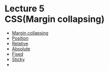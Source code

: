 <h1>
    Lecture 5<br> 
    <b>CSS</b>(Margin collapsing)
</h1>

<ul>
<li>
<a href="01.md">Margin collapsing</a>
</li>
<li>
<a href="02.md">Position</a>
</li>
<li>
<a href="03.md">Relative</a>
</li>
<li>
<a href="04.md">Absolute</a>
</li>
<li>
<a href="05.md">Fixed</a>
</li>
<li>
<a href="06.md">Sticky</a>
</li>
<li>
</ul>
